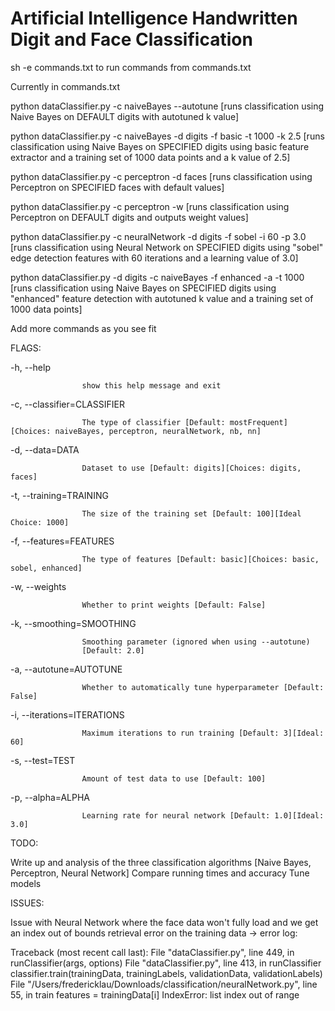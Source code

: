 # Artificial Intelligence Handwritten Digit and Face Classification

sh -e commands.txt to run commands from commands.txt

Currently in commands.txt

python dataClassifier.py -c naiveBayes --autotune [runs classification using Naive Bayes on DEFAULT digits with autotuned k value]

python dataClassifier.py -c naiveBayes -d digits -f basic -t 1000 -k 2.5 [runs classification using Naive Bayes on SPECIFIED digits using basic feature extractor and a training set of 1000 data points and a k value of 2.5]

python dataClassifier.py -c perceptron -d faces [runs classification using Perceptron on SPECIFIED faces with default values]

python dataClassifier.py -c perceptron -w  [runs classification using Perceptron on DEFAULT digits and outputs weight values]

python dataClassifier.py -c neuralNetwork -d digits -f sobel -i 60 -p 3.0 [runs classification using Neural Network on SPECIFIED digits using "sobel" edge detection features with 60 iterations and a learning value of 3.0]

python dataClassifier.py -d digits -c naiveBayes -f enhanced -a -t 1000 [runs classification using Naive Bayes on SPECIFIED digits using "enhanced" feature detection with autotuned k value and a training set of 1000 data points]

Add more commands as you see fit

FLAGS: 

-h, --help 
                    
                    show this help message and exit

-c, --classifier=CLASSIFIER

                    The type of classifier [Default: mostFrequent][Choices: naiveBayes, perceptron, neuralNetwork, nb, nn]
-d, --data=DATA

                    Dataset to use [Default: digits][Choices: digits, faces]
                    
-t, --training=TRAINING

                    The size of the training set [Default: 100][Ideal Choice: 1000]
                    
-f, --features=FEATURES

                    The type of features [Default: basic][Choices: basic, sobel, enhanced]
-w, --weights

                    Whether to print weights [Default: False]
                    
-k, --smoothing=SMOOTHING

                    Smoothing parameter (ignored when using --autotune)
                    [Default: 2.0]
                    
-a, --autotune=AUTOTUNE

                    Whether to automatically tune hyperparameter [Default: False]
                    
-i, --iterations=ITERATIONS

                    Maximum iterations to run training [Default: 3][Ideal: 60]
                    
-s, --test=TEST

                    Amount of test data to use [Default: 100]
                    
-p, --alpha=ALPHA

                    Learning rate for neural network [Default: 1.0][Ideal: 3.0]

TODO:

Write up and analysis of the three classification algorithms [Naive Bayes, Perceptron, Neural Network]
Compare running times and accuracy
Tune models

ISSUES:

Issue with Neural Network where the face data won't fully load and we get an index out of bounds retrieval error on the training data -> error log:

Traceback (most recent call last):
  File "dataClassifier.py", line 449, in <module>
    runClassifier(args, options)
  File "dataClassifier.py", line 413, in runClassifier
    classifier.train(trainingData, trainingLabels, validationData, validationLabels)
  File "/Users/fredericklau/Downloads/classification/neuralNetwork.py", line 55, in train
    features = trainingData[i]
IndexError: list index out of range
